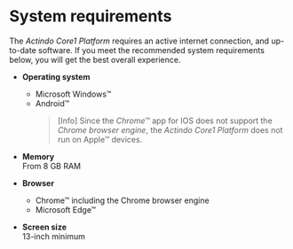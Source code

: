 # System requirements

The *Actindo Core1 Platform* requires an active internet connection, and up-to-date software. If you meet the recommended system requirements below, you will get the best overall experience. 

- **Operating system**
   - Microsoft Windows&trade; 
   - Android&trade; 
      > [Info] Since the *Chrome*&trade; app for IOS does not support the *Chrome browser engine*, the *Actindo Core1 Platform* does not run on Apple&trade; devices.

- **Memory**  
    From 8 GB RAM
    
- **Browser**    
    - Chrome&trade; including the Chrome browser engine
    - Microsoft Edge&trade;    
    
- **Screen size**  
    13-inch minimum
   



